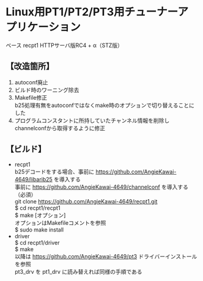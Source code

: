 # Linux用PT1/PT2/PT3用チューナーアプリケーション

ベース recpt1 HTTPサーバ版RC4 + α（STZ版）

## 【改造箇所】
1. autoconf廃止
2. ビルド時のワーニング除去
3. Makefile修正  
   b25処理有無をautoconfではなくmake時のオプションで切り替えることにした
4. プログラムコンスタントに所持していたチャンネル情報を削除しchannelconfから取得するように修正

## 【ビルド】
- recpt1  
  b25デコードをする場合、事前に https://github.com/AngieKawai-4649/libarib25 を導入する  
  事前に https://github.com/AngieKawai-4649/channelconf を導入する（必須）  
  git clone https://github.com/AngieKawai-4649/recpt1.git  
  $ cd recpt1/recpt1  
  $ make [オプション]  
  オプションはMakefileコメントを参照  
  $ sudo make install  
- driver  
  $ cd recpt1/driver  
  $ make  
  以降は https://github.com/AngieKawai-4649/pt3 ドライバーインストールを参照  
  pt3_drv を pt1_drv に読み替えれば同様の手順である  



  

